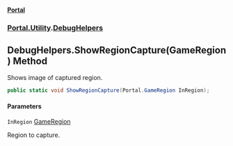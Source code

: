 #### [Portal](index.md 'index')
### [Portal.Utility](Portal.Utility.md 'Portal.Utility').[DebugHelpers](DebugHelpers.md 'Portal.Utility.DebugHelpers')

## DebugHelpers.ShowRegionCapture(GameRegion) Method

Shows image of captured region.

```csharp
public static void ShowRegionCapture(Portal.GameRegion InRegion);
```
#### Parameters

<a name='Portal.Utility.DebugHelpers.ShowRegionCapture(Portal.GameRegion).InRegion'></a>

`InRegion` [GameRegion](GameRegion.md 'Portal.GameRegion')

Region to capture.